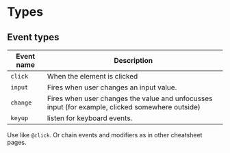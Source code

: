 # Types


## Event types

Event name | Description
---        | ---
`click` | When the element is clicked
`input` | Fires when user changes an input value.
`change` | Fires when user changes the value and unfocusses input (for example, clicked somewhere outside)
`keyup` | listen for keyboard events.

Use like `@click`. Or chain events and modifiers as in other cheatsheet pages.
